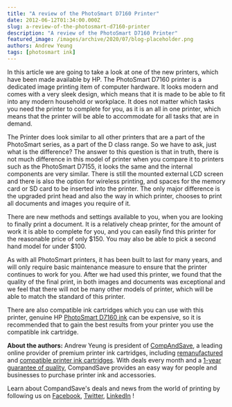 ```yaml
---
title: "A review of the PhotoSmart D7160 Printer"
date: 2012-06-12T01:34:00.000Z
slug: a-review-of-the-photosmart-d7160-printer
description: "A review of the PhotoSmart D7160 Printer"
featured_image: /images/archive/2020/07/blog-placeholder.png
authors: Andrew Yeung
tags: [photosmart ink]
---
```


In this article we are going to take a look at one of the new printers, which have been made available by HP. The PhotoSmart D7160 printer is a dedicated image printing item of computer hardware. It looks modern and comes with a very sleek design, which means that it is made to be able to fit into any modern household or workplace. It does not matter which tasks you need the printer to complete for you, as it is an all in one printer, which means that the printer will be able to accommodate for all tasks that are in demand. 

The Printer does look similar to all other printers that are a part of the PhotoSmart series, as a part of the D class range. So we have to ask, just what is the difference? The answer to this question is that in truth, there is not much difference in this model of printer when you compare it to printers such as the PhotoSmart D7155, it looks the same and the internal components are very similar. There is still the mounted external LCD screen and there is also the option for wireless printing, and spaces for the memory card or SD card to be inserted into the printer. The only major difference is the upgraded print head and also the way in which printer, chooses to print all documents and images you require of it.

There are new methods and settings available to you, when you are looking to finally print a document. It is a relatively cheap printer, for the amount of work it is able to complete for you, and you can easily find this printer for the reasonable price of only $150\. You may also be able to pick a second hand model for under $100\. 

As with all PhotoSmart printers, it has been built to last for many years, and will only require basic maintenance measure to ensure that the printer continues to work for you. After we had used this printer, we found that the quality of the final print, in both images and documents was exceptional and we feel that there will not be many other models of printer, which will be able to match the standard of this printer. 

There are also compatible ink cartridges which you can use with this printer, genuine HP [PhotoSmart D7160 ink](https://www.compandsave.com/hp/photosmart/d7160-ink-cartridges) can be expensive, so it is recommended that to gain the best results from your printer you use the compatible ink cartridge.

  
**About the authors:** Andrew Yeung is president of [CompAndSave](https://www.compandsave.com/), a leading online provider of premium printer ink cartridges, including [remanufactured](https://www.compandsave.com/help) and [compatible printer ink cartridges](https://www.compandsave.com/help). With deals every month and a [1-year guarantee of quality](https://www.compandsave.com/help), CompandSave provides an easy way for people and businesses to purchase printer ink and accessories.

Learn about CompandSave's deals and news from the world of printing by following us on [Facebook](https://www.facebook.com/compandsave.ink), [Twitter](https://twitter.com/compandsave), [LinkedIn](https://www.linkedin.com) !
